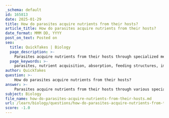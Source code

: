 ```yaml
---
_schema: default
id: 165813
date: 2025-01-29
title: How do parasites acquire nutrients from their hosts?
article_title: How do parasites acquire nutrients from their hosts?
date_format: MMM DD, YYYY
post_on_text: Posted on
seo:
  title: QuickTakes | Biology
  page_description: >-
    Parasites acquire nutrients from their hosts through specialized mechanisms such as absorption, feeding structures, immune evasion, and niche adaptation, impacting host health and ecological relationships.
  page_keywords: >-
    parasites, nutrient acquisition, absorption, feeding structures, immune evasion, niche adaptation, trophic relationships, endoparasites, tapeworms, roundworms, host resources, ecological interactions
author: QuickTakes
question: >-
    How do parasites acquire nutrients from their hosts?
answer: >-
    Parasites acquire nutrients from their hosts through various specialized mechanisms that allow them to exploit the host's resources effectively. Here are the key methods by which parasites obtain nutrients:\n\n1. **Absorption**: Many parasites, particularly endoparasites like tapeworms and roundworms, live within the host's body, often in the intestines. They absorb nutrients directly from the host's digested food. This absorption is facilitated by specialized structures that increase the surface area for nutrient uptake.\n\n2. **Feeding Structures**: Parasites have evolved specific adaptations to enhance their ability to acquire nutrients. For instance, some parasites possess hooks, suckers, or other feeding devices that anchor them to the host's tissues, allowing them to feed more effectively. These structures can also help prevent the host's immune system from dislodging them.\n\n3. **Evasion of Host Immune Responses**: To successfully acquire nutrients, parasites often develop mechanisms to evade the host's immune system. This can include altering their surface proteins to avoid detection or secreting substances that suppress the host's immune response. By evading immune attacks, parasites can maintain their nutrient acquisition processes without interruption.\n\n4. **Niche Adaptation**: Parasites are often highly specialized to thrive in specific environments within their hosts. For example, certain parasites are adapted to live in the gastrointestinal tract, where they can access a rich source of nutrients. The conditions in these niches, such as pH and temperature, are typically favorable for the survival and reproduction of the parasites.\n\n5. **Trophic Relationships**: In ecological terms, parasites are considered to be one trophic level above their hosts. This means they exploit the energy and nutrients that the host organism has acquired from its own food sources. This relationship can lead to detrimental effects on the host's health, as the parasite siphons off essential nutrients.\n\nIn summary, parasites utilize a combination of absorption, specialized feeding structures, immune evasion strategies, niche adaptation, and their position in trophic relationships to acquire the nutrients necessary for their survival and reproduction. These adaptations not only facilitate their nutrient acquisition but also play a crucial role in their interactions with hosts and the overall dynamics of host-parasite relationships.
subject: Biology
file_name: how-do-parasites-acquire-nutrients-from-their-hosts.md
url: /learn/biology/questions/how-do-parasites-acquire-nutrients-from-their-hosts
score: -1.0
---
```


&nbsp;